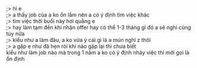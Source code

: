 ;> hi e<br>
;> a thấy job của a ko ổn lắm nên a có ý định tìm việc khác<br>
;> tìm việc thời buổi này hơi quằng e<br>
;> hay làm tạm đến khi nhận offer hay có thể 1-3 tháng gì đó a sẽ nghỉ cũng tùy nữa<br>
;> kiểu như a làm đâu, a ko vừa ý cái gì là a mún nghỉ z thôi<br>
;> a gặp e như đã hẹn ròi khi nào gặp lại thì chưa biết<br>
kiểu như làm job nào mà trong 1 năm a ko có ý định nhảy việc thì mới gọi là ổn định
